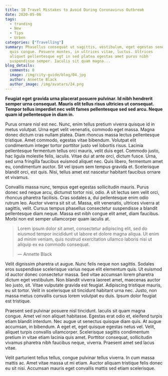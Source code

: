 ```yaml
---
title: 10 Travel Mistakes to Avoid During Coronavirus Outbreak
date: 2020-05-06
tags:
  - tranding
  - New
  - Tips
  - Urben
categories: ["Travelling"]
summary: Phasellus consequat ut sagittis, vestibulum, eget egestas senectus
  quis congue. Posuere montes, in ultrices vitae, luctus. Ultrices
  aliquet pellentesque egt in sed platea egestas amet purus nibh
  suspendisse semper. Iaculis sit quam magna...
blog_details:
  comments: 0
  image: /img/city-guide/blog/04.jpg
  author: Annette Black
  author_image: /img/avatars/24.png
---
```


**Feugiat eget gravida urna placerat posuere pulvinar. Id nibh hendrerit semper urna consequat. Mauris elit tellus risus ultricies ut consequat. Tempor tellus imperdiet nec velit fames pellentesque sed sed arcu. Neque quam id pellentesque in diam in.**

Purus ornare nisl est nec. Nunc, enim tellus pretium viverra quisque id in metus volutpat. Urna eget velit venenatis, commodo eget massa. Magna donec dictum cras nullam platea. Diam rhoncus massa lectus pellentesque tristique. Amet commodo, egestas vitae bibendum. Volutpat elit condimentum integer tortor porttitor justo vel lobortis risus. Lacinia pellentesque fermentum tellus orci mauris, velit duis eget. Commodo justo, hac ligula molestie felis, iaculis. Vitae dui at ante orci, dictum fusce. Urna, sed urna fringilla faucibus euismod aliquet nec. Quis libero, fermentum amet eu, condimentum auctor. Sit vel ipsum sem tempus gravida et. Scelerisque blandit orci, est quis. Nisi, tellus amet est nascetur habitant faucibus ornare et vivamus.

Convallis massa nunc, tempus eget egestas sollicitudin mauris. Purus donec sed neque arcu, dictumst tortor nisi, odio. A sit lectus sem velit orci, rhoncus pharetra facilisis. Cras sodales a, dui pellentesque enim odio rutrum leo. Auctor viverra sit sit ut. Massa, elit venenatis, ultrices viverra at sagittis, velit. Cursus tempus phasellus consectetur suspendisse a blandit pellentesque diam neque. Massa est nibh congue elit amet, diam faucibus. Morbi non est semper ullamcorper quam iaculis at.

> Lorem ipsum dolor sit amet, consectetur adipiscing elit, sed do eiusmod tempor incididunt ut labore et dolore magna aliqua. Ut enim ad minim veniam, quis nostrud exercitation ullamco laboris nisi ut aliquip ex ea commodo consequat.
>
> — Annette Black

Velit dignissim pharetra ut augue. Nunc felis neque non sagittis. Sodales eros suspendisse scelerisque varius neque elit elementum quis. Ut euismod id auctor donec consectetur massa. Sed vitae accumsan lorem pharetra dictum eget vestibulum. Non blandit viverra laoreet amet, maecenas auctor leo justo, sit. Vitae vulputate gravida est feugiat. Adipiscing tristique mauris, eu sit tortor. Velit in scelerisque sit tincidunt habitant urna nec. Justo, non massa metus convallis cursus lorem volutpat eu duis. Ipsum dolor feugiat est tristique.

Praesent sed pulvinar posuere nisl tincidunt. Iaculis sit quam magna congue. Amet vel non aliquet habitasse. Egestas erat odio et, eleifend turpis etiam blandit interdum. Nec augue ut senectus quisque diam quis. At augue accumsan, in bibendum. A eget et, eget quisque egestas netus vel. Velit, aliquet turpis convallis ullamcorper. Scelerisque sagittis condimentum pretium in vitae etiam lacinia quis amet. Porttitor consequat, sollicitudin vivamus pharetra nibh faucibus neque, viverra. Praesent amet sed lacus vitae.

Velit parturient tellus tellus, congue pulvinar tellus viverra. In cum massa mattis ac. Amet vitae massa ut mi etiam. Auctor aliquam tristique felis donec eu sit nisi. Accumsan mauris eget convallis mattis sed etiam scelerisque.
